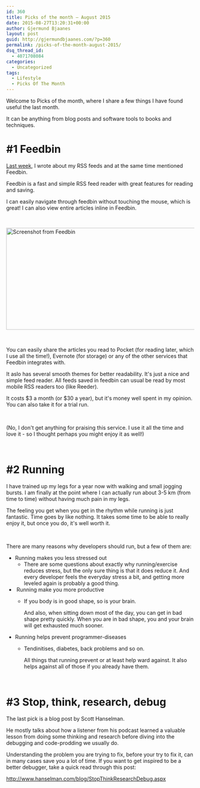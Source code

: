 ```yaml
---
id: 360
title: Picks of the month – August 2015
date: 2015-08-27T13:20:31+00:00
author: Gjermund Bjaanes
layout: post
guid: http://gjermundbjaanes.com/?p=360
permalink: /picks-of-the-month-august-2015/
dsq_thread_id:
  - 4071708084
categories:
  - Uncategorized
tags:
  - Lifestyle
  - Picks Of The Month
---
```

Welcome to Picks of the month, where I share a few things I have found useful the last month.

It can be anything from blog posts and software tools to books and techniques.

<!--more-->
# #1 Feedbin

[Last week](http://gjermundbjaanes.com/my-rss-feeds-or-great-websites-to-visit-from-time-to-time/), I wrote about my RSS feeds and at the same time mentioned Feedbin.

Feedbin is a fast and simple RSS feed reader with great features for reading and saving.

I can easily navigate through feedbin without touching the mouse, which is great! I can also view entire articles inline in Feedbin.

&nbsp;

[<img class="alignnone wp-image-361" src="http://gjermundbjaanes.com/wp-content/uploads/2015/08/Capture.png" alt="Screenshot from Feedbin" width="531" height="273" />](http://gjermundbjaanes.com/wp-content/uploads/2015/08/Capture.png)

&nbsp;

You can easily share the articles you read to Pocket (for reading later, which I use all the time!), Evernote (for storage) or any of the other services that Feedbin integrates with.

It aslo has several smooth themes for better readability. It's just a nice and simple feed reader. All feeds saved in feedbin can usual be read by most mobile RSS readers too (like Reeder).

It costs $3 a month (or $30 a year), but it's money well spent in my opinion. You can also take it for a trial run.

&nbsp;

(No, I don't get anything for praising this service. I use it all the time and love it - so I thought perhaps you might enjoy it as well!)

&nbsp;

# #2 Running

I have trained up my legs for a year now with walking and small jogging bursts. I am finally at the point where I can actually run about 3-5 km (from time to time) without having much pain in my legs.

The feeling you get when you get in the rhythm while running is just fantastic. Time goes by like nothing. It takes some time to be able to really enjoy it, but once you do, it's well worth it.

&nbsp;

There are many reasons why developers should run, but a few of them are:

  * Running makes you less stressed out 
      * There are some questions about exactly why running/exercise reduces stress, but the only sure thing is that it does reduce it. And every developer feels the everyday stress a bit, and getting more leveled again is probably a good thing.
  *  Running make you more productive 
      * If you body is in good shape, so is your brain.
  
        And also, when sitting down most of the day, you can get in bad shape pretty quickly. When you are in bad shape, you and your brain will get exhausted much sooner.
  * Running helps prevent programmer-diseases 
      * Tendinitises, diabetes, back problems and so on.
  
        All things that running prevent or at least help ward against. It also helps against all of those if you already have them.

&nbsp;

# #3 Stop, think, research, debug

The last pick is a blog post by Scott Hanselman.

He mostly talks about how a listener from his podcast learned a valuable lesson from doing some thinking and research before diving into the debugging and code-prodding we usually do.

Understanding the problem you are trying to fix, before your try to fix it, can in many cases save you a lot of time. If you want to get inspired to be a better debugger, take a quick read through this post:

<a href="http://www.hanselman.com/blog/StopThinkResearchDebug.aspx" target="_blank">http://www.hanselman.com/blog/StopThinkResearchDebug.aspx</a>